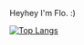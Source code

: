 <!-- [![Florian's GitHub stats](https://github-readme-stats-fgolemo.vercel.app/api?username=fgolemo&theme=synthwave)](https://github.com/fgolemo/github-readme-stats) -->

Heyhey I'm Flo. :)

[![Top Langs](https://github-readme-stats-fgolemo.vercel.app/api/top-langs/??username=fgolemo&theme=synthwave)](https://github.com/anuraghazra/github-readme-stats)

<!--
**fgolemo/fgolemo** is a ✨ _special_ ✨ repository because its `README.md` (this file) appears on your GitHub profile.

Here are some ideas to get you started:

- 🔭 I’m currently working on ...
- 🌱 I’m currently learning ...
- 👯 I’m looking to collaborate on ...
- 🤔 I’m looking for help with ...
- 💬 Ask me about ...
- 📫 How to reach me: ...
- 😄 Pronouns: ...
- ⚡ Fun fact: ...
-->
